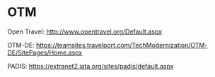 # OTM

Open Travel: http://www.opentravel.org/Default.aspx

OTM-DE: https://teamsites.travelport.com/TechModernization/OTM-DE/SitePages/Home.aspx

PADIS: https://extranet2.iata.org/sites/padis/default.aspx
